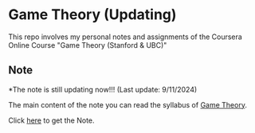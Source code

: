# Game Theory (Updating)

This repo involves my personal notes and assignments of the Coursera Online Course "Game Theory (Stanford & UBC)" 

## Note
*The note is still updating now!!! (Last update: 9/11/2024) 

The main content of the note you can read the syllabus of [Game Theory](https://web.stanford.edu/~jacksonm/GTOC-Syllabus.html).

Click [here](./Note.pdf) to get the Note.
